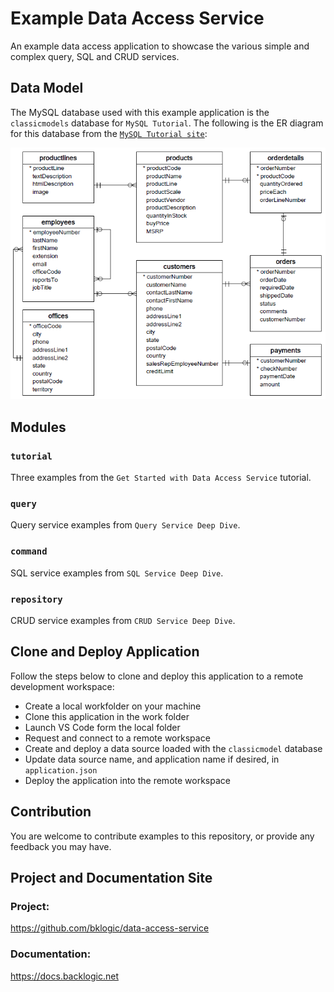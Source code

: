 # Example Data Access Service

An example data access application to showcase the various simple and complex query, SQL and CRUD services.

## Data Model

The MySQL database used with this example application is the `classicmodels` database for `MySQL Tutorial`. The following is the ER diagram for this database from the [`MySQL Tutorial site`](https://www.mysqltutorial.org/mysql-sample-database.aspx):

![classicmodel-ER](./MySQL-Sample-Database-Schema.png)


## Modules

### `tutorial`

Three examples from the `Get Started with Data Access Service` tutorial.

### `query`

Query service examples from `Query Service Deep Dive`.

### `command`

SQL service examples from `SQL Service Deep Dive`.

### `repository`

CRUD service examples from `CRUD Service Deep Dive`.

## Clone and Deploy Application

Follow the steps below to clone and deploy this application to a remote development workspace: 

- Create a local workfolder on your machine
- Clone this application in the work folder
- Launch VS Code form the local folder
- Request and connect to a remote workspace
- Create and deploy a data source loaded with the `classicmodel` database
- Update data source name, and application name if desired, in `application.json`
- Deploy the application into the remote workspace

## Contribution

You are welcome to contribute examples to this repository, or provide any feedback you may have.

## Project and Documentation Site

### Project:

https://github.com/bklogic/data-access-service

### Documentation:

https://docs.backlogic.net
